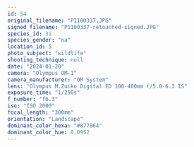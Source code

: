 ```yaml
---
id: 54
original_filename: "P1100337.JPG"
signed_filename: "P1100337-retouched-signed.JPG"
species_id: 31
species_gender: "na"
location_id: 5
photo_subject: "wildlife"
shooting_technique: null
date: "2024-01-20"
camera: "Olympus OM-1"
camera_manufacturer: "OM System"
lens: "Olympus M.Zuiko Digital ED 100-400mm f/5.0-6.3 IS"
exposure_time: "1/250s"
f_number: "f6.3"
iso: "ISO 2000"
focal_length: "300mm"
orientation: "Landscape"
dominant_color_hexa: "#877864"
dominant_color_hue: 0.0952
---
```

